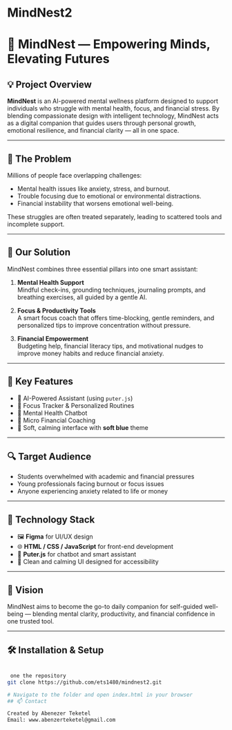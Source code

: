 # MindNest2
# 🌿 MindNest — Empowering Minds, Elevating Futures

## 💡 Project Overview

**MindNest** is an AI-powered mental wellness platform designed to support individuals who struggle with mental health, focus, and financial stress. By blending compassionate design with intelligent technology, MindNest acts as a digital companion that guides users through personal growth, emotional resilience, and financial clarity — all in one space.

---

## 🧠 The Problem

Millions of people face overlapping challenges:

- Mental health issues like anxiety, stress, and burnout.
- Trouble focusing due to emotional or environmental distractions.
- Financial instability that worsens emotional well-being.

These struggles are often treated separately, leading to scattered tools and incomplete support.

---

## 🌱 Our Solution

MindNest combines three essential pillars into one smart assistant:

1. **Mental Health Support**  
   Mindful check-ins, grounding techniques, journaling prompts, and breathing exercises, all guided by a gentle AI.

2. **Focus & Productivity Tools**  
   A smart focus coach that offers time-blocking, gentle reminders, and personalized tips to improve concentration without pressure.

3. **Financial Empowerment**  
   Budgeting help, financial literacy tips, and motivational nudges to improve money habits and reduce financial anxiety.

---

## 🤖 Key Features

- 🌟 AI-Powered Assistant (using `puter.js`)
- 🎯 Focus Tracker & Personalized Routines
- 💬 Mental Health Chatbot
- 💸 Micro Financial Coaching
- 🌈 Soft, calming interface with **soft blue** theme

---

## 🔍 Target Audience

- Students overwhelmed with academic and financial pressures  
- Young professionals facing burnout or focus issues  
- Anyone experiencing anxiety related to life or money

---

## 🚀 Technology Stack

- 🖼 **Figma** for UI/UX design  
- 🌐 **HTML / CSS / JavaScript** for front-end development  
- 🧠 **Puter.js** for chatbot and smart assistant  
- 🎨 Clean and calming UI designed for accessibility

---

## 🌟 Vision

MindNest aims to become the go-to daily companion for self-guided well-being — blending mental clarity, productivity, and financial confidence in one trusted tool.

---

## 🛠 Installation & Setup

```bash

 one the repository
git clone https://github.com/ets1480/mindnest2.git

# Navigate to the folder and open index.html in your browser
## 📫 Contact

Created by Abenezer Teketel  
Email: www.abenzerteketel@gmail.com
